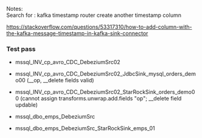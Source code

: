 
Notes:   
Search for : kafka timestamp router create another timestamp column

https://stackoverflow.com/questions/53317310/how-to-add-column-with-the-kafka-message-timestamp-in-kafka-sink-connector





### Test pass
- mssql_INV_cp_avro_CDC_DebeziumSrc02
- mssql_INV_cp_avro_CDC_DebeziumSrc02_JdbcSink_mysql_orders_demo00 (__op, __delete fields valid)
- mssql_INV_cp_avro_CDC_DebeziumSrc02_StarRockSink_orders_demo00 (cannot assign transforms.unwrap.add.fields "op";   __delete field updable)

- mssql_dbo_emps_DebeziumSrc
- mssql_dbo_emps_DebeziumSrc_StarRockSink_emps_01